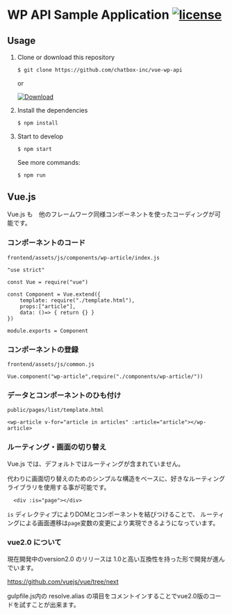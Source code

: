 # WP API Sample Application [![license](https://img.shields.io/github/license/wckansai2016/node-wp-api.svg)](https://github.com/wckansai2016/node-wp-api/blob/master/LICENSE)

## Usage

1. Clone or download this repository

    ```bash
    $ git clone https://github.com/chatbox-inc/vue-wp-api
    ```

    or

    [![Download](https://img.shields.io/badge/Download-v1.0.0-brightgreen.svg)](https://github.com/chatbox-inc/vue-wp-api/archive/master.zip)

2. Install the dependencies

    ```bash
    $ npm install
    ```

3. Start to develop

    ```bash
    $ npm start
    ```

    See more commands:

    ```bash
    $ npm run
    ```
    
## Vue.js

Vue.js も　他のフレームワーク同様コンポーネントを使ったコーディングが可能です。

### コンポーネントのコード

`frontend/assets/js/components/wp-article/index.js`

````
"use strict"

const Vue = require("vue")

const Component = Vue.extend({
    template: require("./template.html"),
    props:["article"],
    data: ()=> { return {} }
})

module.exports = Component
````

### コンポーネントの登録

`frontend/assets/js/common.js`

````
Vue.component("wp-article",require("./components/wp-article/"))
````

### データとコンポーネントのひも付け

`public/pages/list/template.html`

````
<wp-article v-for="article in articles" :article="article"></wp-article>
````

### ルーティング・画面の切り替え

Vue.js では、デフォルトではルーティングが含まれていません。

代わりに画面切り替えのためのシンプルな構造をベースに、好きなルーティングライブラリを使用する事が可能です。

````
  <div :is="page"></div>
````

`is` ディレクティブによりDOMとコンポーネントを結びつけることで、
ルーティングによる画面遷移は`page`変数の変更により実現できるようになっています。

### vue2.0 について

現在開発中のversion2.0 のリリースは 1.0と高い互換性を持った形で開発が進んでいます。

https://github.com/vuejs/vue/tree/next

gulpfile.js内の resolve.alias の項目をコメントインすることでvue2.0版のコードを試すことが出来ます。